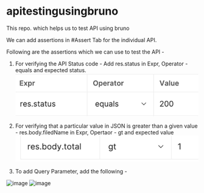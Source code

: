 # apitestingusingbruno

This repo. which helps us to test API using bruno

We can add assertions in #Assert Tab for the individual API. 

Following are the assertions which we can use to test the API - 

1. For verifying the API Status code - 
   Add res.status in Expr, Operator - equals and expected status.
   ![alt text](image.png)

2. For verifying that a particular value in JSON is greater than a given value - 
    res.body.filedName in Expr, Opertaor - gt and expected value 
    ![alt text](image-1.png)

3. To add Query Parameter, add the following -

   
<img width="239" alt="image" src="https://github.com/kapalakiran/apitestingusingbruno/assets/36418742/c61f26ea-d0eb-465b-8a5f-d1d8ce6b52b7">


<img width="423" alt="image" src="https://github.com/kapalakiran/apitestingusingbruno/assets/36418742/102175aa-28b6-4e45-8d77-7f8ad1014035">
